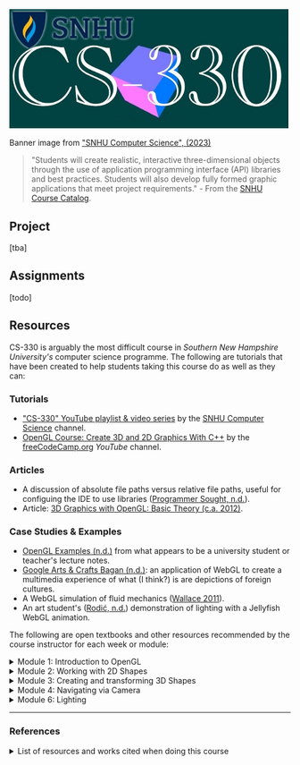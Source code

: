 
<img width="500px" src="./banner.jpg" />

Banner image from ["SNHU Computer Science", (2023)](https://youtu.be/mfZ_znx-YO8)

> "Students will create realistic, interactive three-dimensional objects through the use of application programming interface (API) libraries and best practices. Students will also develop fully formed graphic applications that meet project requirements." - From the [SNHU Course Catalog](http://web.archive.org/web/20231115161441/https://www.snhu.edu/admission/academic-catalogs#/courses/view/63fe2de7e698f7ed682369ac).

## Project

[tba]

## Assignments

[todo]

## Resources

CS-330 is arguably the most difficult course in _Southern New Hampshire University's_ computer science programme. The following are tutorials that have been created to help students taking this course do as well as they can:

### Tutorials

* ["CS-330" YouTube playlist & video series](https://www.youtube.com/playlist?list=PLI5uOhAD-G-MdbltQJdcrO_tzMfqXvZU0) by the [SNHU Computer Science](https://www.youtube.com/@snhucomputerscience) channel.
* [OpenGL Course: Create 3D and 2D Graphics With C++](https://www.youtube.com/watch?v=45MIykWJ-C4) by the [freeCodeCamp.org](https://www.youtube.com/@freecodecamp) _YouTube_ channel.

### Articles

* A discussion of absolute file paths versus relative file paths, useful for configuing the IDE to use libraries \([Programmer Sought, n.d.](https://programmersought.com/article/27101006403/)\).
* Article: [3D Graphics with OpenGL: Basic Theory (c.a. 2012)](https://www3.ntu.edu.sg/home/ehchua/programming/opengl/CG_BasicsTheory.html).

### Case Studies & Examples

* [OpenGL Examples (n.d.)](https://cs.lmu.edu/~ray/notes/openglexamples/) from what appears to be a university student or teacher's lecture notes.
* [Google Arts & Crafts Bagan (n.d.)](https://artsexperiments.withgoogle.com/bagan): an application of WebGL to create a multimedia experience of what (I think?) is are depictions of foreign cultures.
* A WebGL simulation of fluid mechanics \([Wallace 2011](https://experiments.withgoogle.com/webgl-water-simulation)\).
* An art student's \([Rodić, n.d.](https://akirodic.com/p/jellyfish/)\) demonstration of lighting with a Jellyfish WebGL animation.


The following are open textbooks and other resources recommended by the course instructor for each week or module:

<details>
  <summary>Module 1: Introduction to OpenGL</summary>
  
  * Learn OpenGL textbook: Introductions \([Learn OpenGL, n.d.-a](https://learnopengl.com/Introduction); [Learn OpenGL, n.d.-b](https://learnopengl.com/Getting-started/OpenGL)\).
  * Article: 6 seriously cool ways to use 3D computer graphics \([Rightware Blog](https://rightware.com/blog/6-seriously-cool-ways-to-use-3d-computer-graphics/)\).
  * Article: Streaming Video to Light Field Displays \([Brennesholtz 2019](https://displaydaily.com/streaming-video-to-light-field-displays/)\).
  * Article discussing why copy/pasting code is a bad habit \([Brack 2019](https://www.freecodecamp.org/news/the-benefits-of-typing-instead-of-copying-54ed734ad849/)\).
</details>

<details>
  <summary>Module 2: Working with 2D Shapes</summary>

  * [Learn OpenGL (n.d.-d)](https://learnopengl.com/Getting-started/Hello-Triangle) textbook section with an introductory coding tutorial.
  * [Unreal Engine (2020)](https://www.youtube.com/watch?v=qC5KtatMcUw) video demonstrating photorealism.
</details>

<details>
  <summary>Module 3: Creating and transforming 3D Shapes</summary>

  * [Lehigh University (2018)](https://www.youtube.com/watch?v=TzpQkhmfSsI) lecture on the discovery of the scutoid geometric shape.
  * [Learn OpenGL (n.d.-c)](https://learnopengl.com/Getting-started/Transformations) textbook on Transforms. 
</details>

<details>
  <summary>Module 4: Navigating via Camera</summary>

  * [Learn OpenGL (n.d.-e)](https://learnopengl.com/Getting-started/Camera) textbook section for working the camera.
  * [GLFW Documentation (n.d.-a)](https://www.glfw.org/docs/latest/input_guide.html) documentation on input peripherals.
  * An article discussing a new kind of brain-computer interface \([Protalinski 2020](https://venturebeat.com/ai/nextmind-is-building-a-real-time-brain-computer-interface-unveils-dev-kit-for-399/)\).
</details>

<details>
  <summary>Module 6: Lighting</summary>

  * [Learn OpenGL (n.d.-?)](https://learnopengl.com/Lighting/Colors) textbook section for lighting.
</details>

<hr>

### References

<details>
  <summary>List of resources and works cited when doing this course</summary>
  
  * 3D Graphics with OpenGL: Basic Theory (c.a. 2012). Last Retrieved on Nov. 15, 2023 from: https://www3.ntu.edu.sg/home/ehchua/programming/opengl/CG_BasicsTheory.html
  * Brack, F. (2016). _Don’t copy-paste code. Type it out. ?_ freeCodeCamp. Retrieved on Nov. 15, 2023 from: https://www.freecodecamp.org/news/the-benefits-of-typing-instead-of-copying-54ed734ad849/
  * Brennesholtz, M. (2019). _Streaming Video to Light Field Displays._ Display Daily. Retrieved on Nov. 15, 2023 from: https://displaydaily.com/streaming-video-to-light-field-displays/
  * GLFW Documentation (n.d.-a). _Input Guide._ Retrieved on Nov. 15, 2023 from: https://www.glfw.org/docs/latest/input_guide.html
  * Learn OpenGL (n.d.-a). _Introduction._ Retrieved on Nov. 15, 2023 from: https://learnopengl.com/Introduction
  * Learn OpenGL (n.d.-b). _OpenGL._ Retrieved on Nov. 15, 2023 from: https://learnopengl.com/Getting-started/OpenGL
  * Learn OpenGL (n.d.-c). _Transformations and Coordinate Systems._ Retrieved on Nov. 15, 2023 from: https://learnopengl.com/Getting-started/Transformations
  * Learn OpenGL (n.d.-d). _Hello Triangle and Shaders._ Retrieved on Nov. 15, 2023 from: https://learnopengl.com/Getting-started/Hello-Triangle
  * Learn OpenGL (n.d.-e). _Camera._ Retrieved on Nov. 15, 2023 from: https://learnopengl.com/Getting-started/Camera
  * Lehigh University (2018). _Scutoid: Discovering a New Shape._ YouTube Video. Retrieved on Nov. 15, 2023 from: https://www.youtube.com/watch?v=TzpQkhmfSsI
  * OpenGL Examples (n.d.). Retrieved on Nov. 15, 2023 from: https://cs.lmu.edu/~ray/notes/openglexamples/
  * Programmer Sought (n.d.). _Relative and absolute paths in C++_. Retrieved on Nov. 15, 2023 from: https://programmersought.com/article/27101006403/
  * Protalinski, E. (2020). _NextMind is building a real-time brain computer interface, unveils Dev Kit for $399._ VentureBeat. Retrieved on Nov. 15, 2023 from: https://venturebeat.com/ai/nextmind-is-building-a-real-time-brain-computer-interface-unveils-dev-kit-for-399/
  * Rightware Blog (2020). _6 seriously cool ways to use 3D computer graphics._ Retrieved on Nov. 15, 2023 from: https://rightware.com/blog/6-seriously-cool-ways-to-use-3d-computer-graphics/
  * Rodić, A. A. (n.d.). _WebGL: Jellyfish._ Retrieved on Dec. 5, 2023 from: https://akirodic.com/p/jellyfish/
  * Unreal Engine (2020). _Unreal Engine 5 Revealed! | Next-Gen Real-Time Demo Running on PlayStation 5._ YouTube Video. Retrieved on Nov. 15, 2023 from: https://www.youtube.com/watch?v=qC5KtatMcUw
  * Wallace, E. (2011). _WebGL Water Simulation_. Experiments with Google. Retrieved on Nov. 15, 2023 from: https://experiments.withgoogle.com/webgl-water-simulation
</details>
